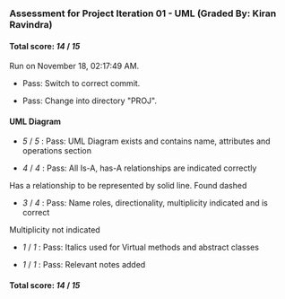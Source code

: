 ### Assessment for Project Iteration 01 - UML (Graded By: Kiran Ravindra)

#### Total score: _14_ / _15_

Run on November 18, 02:17:49 AM.

+ Pass: Switch to correct commit.



+ Pass: Change into directory "PROJ".


#### UML Diagram

+  _5_ / _5_ : Pass: UML Diagram exists and contains name, attributes and operations section



+  _4_ / _4_ : Pass: All Is-A, has-A  relationships are indicated correctly

Has a relationship to be represented by solid line. Found dashed

+  _3_ / _4_ : Pass: Name roles, directionality, multiplicity indicated and is correct 

Multiplicity not indicated

+  _1_ / _1_ : Pass: Italics used for Virtual methods and abstract classes



+  _1_ / _1_ : Pass: Relevant notes added



#### Total score: _14_ / _15_


